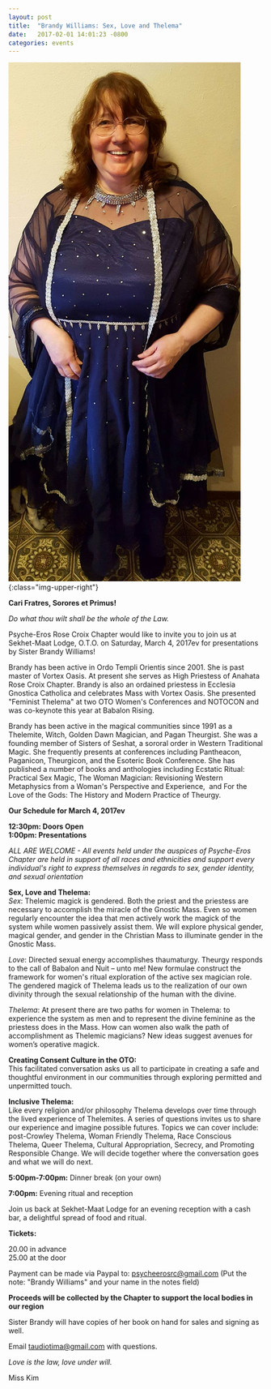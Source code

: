 ```yaml
---
layout: post
title:  "Brandy Williams: Sex, Love and Thelema"
date:   2017-02-01 14:01:23 -0800
categories: events
---
```


![Photo of Brandy](/assets/images/2017-02-01-Brandy.jpg){:class="img-upper-right"}

**Cari Fratres, Sorores et Primus!**

*Do what thou wilt shall be the whole of the Law.*

Psyche-Eros Rose Croix Chapter would like to invite you to join us at Sekhet-Maat Lodge, O.T.O. on Saturday, March 4, 2017ev for presentations by Sister Brandy Williams! 

Brandy has been active in Ordo Templi Orientis since 2001. She is past master of Vortex Oasis. At present she serves as High Priestess of Anahata Rose Croix Chapter. Brandy is also an ordained priestess in Ecclesia Gnostica Catholica and celebrates Mass with Vortex Oasis. She presented "Feminist Thelema" at two OTO Women's Conferences and NOTOCON and was co-keynote this year at Babalon Rising. 

Brandy has been active in the magical communities since 1991 as a Thelemite, Witch, Golden Dawn Magician, and Pagan Theurgist. She was a founding member of Sisters of Seshat, a sororal order in Western Traditional Magic. She frequently presents at conferences including Pantheacon, Paganicon, Theurgicon, and the Esoteric Book Conference. She has published a number of books and anthologies including Ecstatic Ritual: Practical Sex Magic, The Woman Magician: Revisioning Western Metaphysics from a Woman's Perspective and Experience,  and For the Love of the Gods: The History and Modern Practice of Theurgy.

**Our Schedule for March 4, 2017ev**  

**12:30pm: Doors Open**  
**1:00pm: Presentations**  

*ALL ARE WELCOME - All events held under the auspices of Psyche-Eros Chapter are held in support of all races and ethnicities and support every individual's right to express themselves in regards to sex, gender identity, and sexual orientation*

**Sex, Love and Thelema:**  
*Sex*: Thelemic magick is gendered. Both the priest and the priestess are necessary to accomplish the miracle of the Gnostic Mass. Even so women regularly encounter the idea that men actively work the magick of the system while women passively assist them. We will explore physical gender, magical gender, and gender in the Christian Mass to illuminate gender in the Gnostic Mass.

*Love*: Directed sexual energy accomplishes thaumaturgy. Theurgy responds to the call of Babalon and Nuit – unto me! New formulae construct the framework for women's ritual exploration of the active sex magician role. The gendered magick of Thelema leads us to the realization of our own divinity through the sexual relationship of the human with the divine. 

*Thelema*: At present there are two paths for women in Thelema: to experience the system as men and to represent the divine feminine as the priestess does in the Mass. How can women also walk the path of accomplishment as Thelemic magicians? New ideas suggest avenues for women’s operative magick.

**Creating Consent Culture in the OTO:**   
This facilitated conversation asks us all to participate in creating a safe and thoughtful environment in our communities through exploring permitted and unpermitted touch.

**Inclusive Thelema:**  
Like every religion and/or philosophy Thelema develops over time through the lived experience of Thelemites. A series of questions invites us to share our experience and imagine possible futures. Topics we can cover include: post-Crowley Thelema, Woman Friendly Thelema, Race Conscious Thelema, Queer Thelema, Cultural Appropriation, Secrecy, and Promoting Responsible Change. We will decide together where the conversation goes and what we will do next.

**5:00pm-7:00pm:** Dinner break (on your own)

**7:00pm:** Evening ritual and reception

Join us back at Sekhet-Maat Lodge for an evening reception with a cash bar, a delightful spread of food and ritual.

**Tickets:**

20.00 in advance   
25.00 at the door 

Payment can be made via Paypal to: <psycheerosrc@gmail.com> (Put the note: "Brandy Williams" and your name in the notes field)

**Proceeds will be collected by the Chapter to support the local bodies in our region**

Sister Brandy will have copies of her book on hand for sales and signing as well.

Email <taudiotima@gmail.com> with questions. 

*Love is the law, love under will.*

Miss Kim
